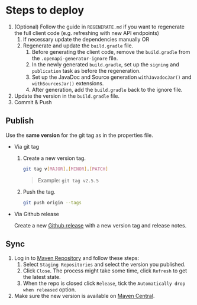 # Steps to deploy
1. (Optional) Follow the guide in `REGENERATE.md` if you want to regenerate the full client code (e.g. refreshing with new API endpoints)
   1. If necessary update the dependencies manually OR
   2. Regenerate and update the `build.gradle` file.
      1. Before generating the client code, remove the `build.gradle` from the `.openapi-generator-ignore` file.
      2. In the newly generated `build.gradle`, set up the `signing` and `publication` task as before the regeneration.
      3. Set up the JavaDoc and Source generation `withJavadocJar()` and  `withSourcesJar()` extensions.
      4. After generation, add the `build.gradle` back to the ignore file.   
2. Update the version in the `build.gradle` file.
3. Commit & Push

## Publish
Use the **same version** for the git tag as in the properties file.
- Via git tag
    1. Create a new version tag.
       ```bash
       git tag v[MAJOR].[MINOR].[PATCH]
       ```
       > Example: `git tag v2.5.5`
    2. Push the tag.
       ```bash
       git push origin --tags
       ```
- Via Github release 

  Create a new [Github release](https://github.com/configcat/configcat-publicapi-java-client/releases) with a new version tag and release notes.

## Sync
1. Log in to [Maven Repository](https://oss.sonatype.org/) and follow these steps:
    1. Select `Staging Repositories` and select the version you published.
    2. Click `Close`. The process might take some time, click `Refresh` to get the latest state.
    3. When the repo is closed click `Release`, tick the `Automatically drop when released` option.
2. Make sure the new version is available on [Maven Central](https://search.maven.org/artifact/com.configcat/configcat-publicapi-java-client).

